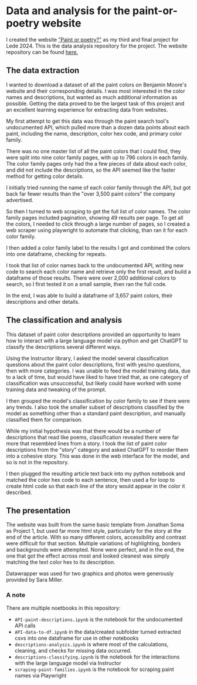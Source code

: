 # Data and analysis for the paint-or-poetry website

 I created the website ["Paint or poetry?"](https://adiel3.github.io/paint-or-poetry/) as my third and final project for Lede 2024. This is the data analysis repository for the project. The website repository can be found [here.](https://github.com/adiel3/paint-or-poetry)
 
## The data extraction
I wanted to download a dataset of all the paint colors on Benjamin Moore's website and their corresponding details. I was most interested in the color names and descriptions, but wanted as much additional information as possible. Getting the data proved to be the largest task of this project and an excellent learning experience for extracting data from websites.

My first attempt to get this data was through the paint search tool's undocumented API, which pulled more than a dozen data points about each paint, including the name, description, color hex code, and primary color family. 

There was no one master list of all the paint colors that I could find, they were split into nine color family pages, with up to 796 colors in each family. The color family pages only had the a few pieces of data about each color, and did not include the descriptions, so the API seemed like the faster method for getting color details. 

I initially tried running the name of each color family through the API, but got back far fewer results than the "over 3,500 paint colors" the company advertised. 

So then I turned to web scraping to get the full list of color names. The color family pages included pagination, showing 49 results per page. To get all the colors, I needed to click through a large number of pages, so I created a web scraper using playwright to automate that clicking, than ran it for each color family.

I then added a color family label to the results I got and combined the colors into one dataframe, checking for repeats. 

I took that list of color names back to the undocumented API, writing new code to search each color name and retrieve only the first result, and build a dataframe of those results. There were over 2,000 additional colors to search, so I first tested it on a small sample, then ran the full code.

In the end, I was able to build a dataframe of 3,657 paint colors, their descriptions and other details.

## The classification and analysis
This dataset of paint color descriptions provided an opportunity to learn how to interact with a large language model via python and get ChatGPT to classify the descriptions several different ways.

Using the Instructor library, I asked the model several classification questions about the paint color descriptions, first with yes/no questions, then with more categories. I was unable to feed the model training data, due to a lack of time, but would have liked to have tried that, as one category of classification was unsuccessful, but likely could have worked with some training data and tweaking of the prompt.

I then grouped the model's classification by color family to see if there were any trends. I also took the smaller subset of descriptions classified by the model as something other than a standard paint description, and manually classified them for comparison. 

While my initial hypothesis was that there would be a number of descriptions that read like poems, classification revealed there were far more that resembled lines from a story. I took the list of paint color descriptions from the "story" category and asked ChatGPT to reorder them into a cohesive story. This was done in the web interface for the model, and so is not in the repository.

I then plugged the resulting article text back into my python notebook and matched the color hex code to each sentence, then used a for loop to create html code so that each line of the story would appear in the color it described.
 
## The presentation
 The website was built from the same basic template from Jonathan Soma as Project 1, but used far more html style, particularly for the story at the end of the article. With so many different colors, accessibility and contrast were difficult for that section. Multiple variations of highlighting, borders and backgrounds were attempted. None were perfect, and in the end, the one that got the effect across most and looked cleanest was simply matching the text color hex to its description.

 Datawrapper was used for two graphics and photos were generously provided by Sara Miller.

### A note
There are multiple noetbooks in this repository:

- `API-paint-descriptions.ipynb` is the notebook for the undocumented API calls
- `API-data-to-df.ipynb` in the data/created subfolder turned extracted csvs into one dataframe for use in other notebooks
- `descriptions-analysis.ipynb` is where most of the calculations, cleaning, and checks for missing data occurred. 
- `descriptions-classifying.ipynb` is the notebook for the interactions with the large language model via Instructor
- `scraping-paint-families.ipynb` is the notebook for scraping paint names via Playwright

